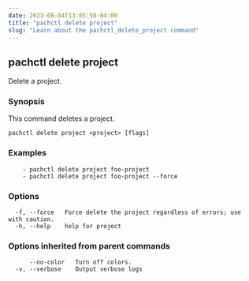 ```yaml
---
date: 2023-08-04T13:05:50-04:00
title: "pachctl delete project"
slug: "Learn about the pachctl_delete_project command"
---
```


## pachctl delete project

Delete a project.

### Synopsis

This command deletes a project.

```
pachctl delete project <project> [flags]
```

### Examples

```
	- pachctl delete project foo-project 
	- pachctl delete project foo-project --force 

```

### Options

```
  -f, --force   Force delete the project regardless of errors; use with caution.
  -h, --help    help for project
```

### Options inherited from parent commands

```
      --no-color   Turn off colors.
  -v, --verbose    Output verbose logs
```


